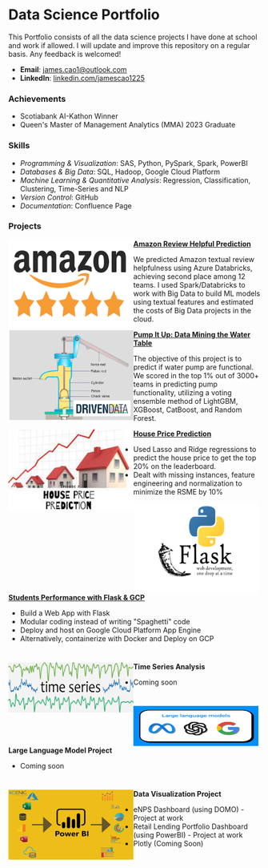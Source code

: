 # Data Science Portfolio

This Portfolio consists of all the data science projects I have done at school and work if allowed. I will update and improve this repository on a regular basis. Any feedback is welcomed!

- **Email**: [james.cao1@outlook.com](james.cao1@outlook.com)
- **LinkedIn**: [linkedin.com/jamescao1225](https://www.linkedin.com/in/jamescao1225/)

### Achievements

- Scotiabank AI-Kathon Winner
- Queen's Master of Management Analytics (MMA) 2023 Graduate

### Skills

- _Programming & Visualization_: SAS, Python, PySpark, Spark, PowerBI
- _Databases & Big Data_: SQL, Hadoop, Google Cloud Platform
- _Machine Learning & Quantitative Analysis_: Regression, Classification, Clustering, Time-Series and NLP
- _Version Control_: GitHub
- _Documentation_: Confluence Page


### Projects

<img align="left" width="250" height="180" src="Images\amazon.png"> **[Amazon Review Helpful Prediction](https://github.com/caojingw/Amazon_Review)**

We predicted Amazon textual review helpfulness using Azure Databricks, achieving second place among 12 teams. I used Spark/Databricks to work with Big Data to build ML models using textual features and estimated the costs of Big Data projects in the cloud.



<img align="left" width="250" height="180" src="Images\waterpump.png"> **[Pump It Up: Data Mining the Water Table](https://github.com/caojingw/pump-it-up)**

The objective of this project is to predict if water pump are functional. We scored in the top 1% out of 3000+ teams in predicting pump functionality, utilizing a voting ensemble method of LightGBM, XGBoost, CatBoost, and Random Forest.                                                                                    


<img align="left" width="250" height="160" src="Images\houseprice.jpeg"> **[House Price Prediction](https://github.com/caojingw/House-Prices-Advanced-Regression-Techniques)**
 
- Used Lasso and Ridge regressions to predict the house price to get the top 20% on the leaderboard.
- Dealt with missing instances, feature engineering and normalization to minimize the RSME by 10%



<img align="left" width="250" height="180" src="Images\flask.png"> **[Students Performance with Flask & GCP](https://github.com/caojingw/student_performance_prediction.git)**
 
- Build a Web App with Flask
- Modular coding instead of writing "Spaghetti" code
- Deploy and host on Google Cloud Platform App Engine
- Alternatively, containerize with Docker and Deploy on GCP

#

<img align="left" width="250" height="100" src="Images\time series.png"> **Time Series Analysis**
 
- Coming soon

#

<img align="left" width="250" height="80" src="Images\llm.png"> **Large Language Model Project**
 
- Coming soon

#
<img align="left" width="250" height="140" src="Images\powerbi.png"> **Data Visualization Project**
 
- eNPS Dashboard (using DOMO) - Project at work
- Retail Lending Portfolio Dashboard (using PowerBI) - Project at work
- Plotly (Coming Soon)
